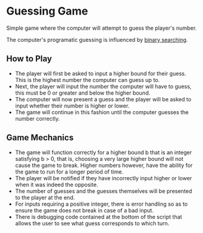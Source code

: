 # Guessing Game
Simple game where the computer will attempt to guess the player's number. 

The computer's programatic guessing is influenced by [binary searching](https://en.wikipedia.org/wiki/Binary_search_algorithm).  

## How to Play
- The player will first be asked to input a higher bound for their guess. This is the highest number the computer can guess up to. 
- Next, the player will input the number the computer will have to guess, this must be 0 or greater and below the higher bound.
- The computer will now present a guess and the player will be asked to input whether their number is higher or lower.
- The game will continue in this fashion until the computer guesses the number correctly.

## Game Mechanics
- The game will function correctly for a higher bound b that is an integer satisfying b > 0, that is, choosing a very large higher bound will not cause the game to break. Higher numbers however, have the ability for the game to run for a longer period of time.
- The player will be notified if they have incorrectly input higher or lower when it was indeed the opposite.
- The number of guesses and the guesses themselves will be presented to the player at the end. 
- For inputs requiring a positive integer, there is error handling so as to ensure the game does not break in case of a bad input.
- There is debugging code contained at the bottom of the script that allows the user to see what guess corresponds to which turn. 

